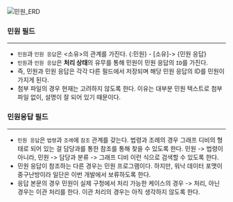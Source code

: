 

![민원_ERD](../attachment/Project_ERD_민원_민원응답.png|550)

### 민원 필드
---

- `민원`과 `민원 응답`은 <소유>의 관계를 가진다. {:민원} - [소유]-> {민원 응답}
- `민원`과 `민원 응답`은 **처리 상태**의 유무를 통해 민원이 민원 응답의 `ID`를 가진다.
- 즉, 민원과 민원 응답은 각각 다른 필드에서 저장되며 해당 민원 응답의 ID를 민원이 가지게 된다.
- 첨부 파일의 경우 현재는 고려하지 않도록 한다. 이유는 대부분 민원 텍스트로 첨부 파일 없이, 설명이 잘 되어 있기 때문이다.

### 민원응답 필드
---
- `민원 응답`은 `법령`과 `조례`에 `참조` 관계를 갖는다. 법령과 조례의 경우 그래프 디비의 형태로 되어 있는 걸 담당과를 통한 참조를 통해 찾을 수 있도록 한다. 민원 -> 법령이 아니라, 민원 -> 담당과 분류 -> 그래프 디비 이런 식으로 검색할 수 있도록 한다.
- 민원 응답이 참조하는 다른 경우는 민원 프로그램이다. 하지만, 워낙 데이터 포맷이 중구난방이라 일단은 이번 개발에서 보류하도록 한다.
- 응답 본문의 경우 민원이 실제 구청에서 처리 가능한 케이스의 경우 -> 처리, 아닌 경우는 이관 처리를 한다. 이관 처리의 경우는 아직 생각하지 않도록 한다.
